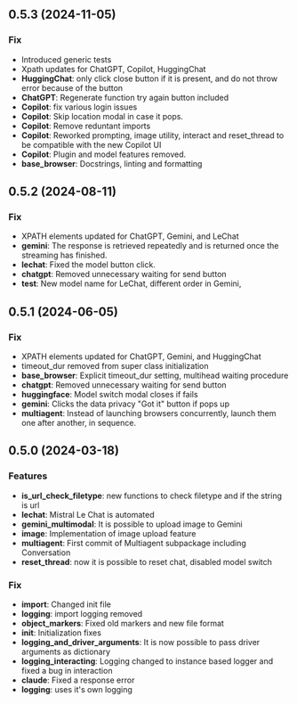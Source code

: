 ## 0.5.3 (2024-11-05)

### Fix

- Introduced generic tests
- Xpath updates for ChatGPT, Copilot, HuggingChat
- **HuggingChat**: only click close button if it is present, and do not throw error because of the button
- **ChatGPT**: Regenerate function try again button included
- **Copilot**: fix various login issues
- **Copilot**: Skip location modal in case it pops.
- **Copilot**: Remove reduntant imports
- **Copilot**: Reworked prompting, image utility, interact and reset_thread to be compatible with the new Copilot UI
- **Copilot**: Plugin and model features removed.
- **base_browser**: Docstrings, linting and formatting


## 0.5.2 (2024-08-11)

### Fix
- XPATH elements updated for ChatGPT, Gemini, and LeChat
- **gemini**: The response is retrieved repeatedly and is returned once the streaming has finished.
- **lechat**: Fixed the model button click.
- **chatgpt**: Removed unnecessary waiting for send button
- **test**: New model name for LeChat, different order in Gemini, 

## 0.5.1 (2024-06-05)

### Fix
- XPATH elements updated for ChatGPT, Gemini, and HuggingChat
- timeout_dur removed from super class initialization
- **base_browser**: Explicit timeout_dur setting, multihead waiting procedure
- **chatgpt**: Removed unnecessary waiting for send button
- **huggingface**: Model switch modal closes if fails
- **gemini**: Clicks the data privacy "Got it" button if pops up
- **multiagent**: Instead of launching browsers concurrently, launch them one after another, in sequence.

## 0.5.0 (2024-03-18)

### Features

- **is_url_check_filetype**: new functions to check filetype and if the string is url
- **lechat**: Mistral Le Chat is automated
- **gemini_multimodal**: It is possible to upload image to Gemini
- **image**: Implementation of image upload feature
- **multiagent**: First commit of Multiagent subpackage including Conversation
- **reset_thread**: now it is possible to reset chat, disabled model switch

### Fix

- **import**: Changed init file
- **logging**: import logging removed
- **object_markers**: Fixed old markers and new file format
- **init**: Initialization fixes
- **logging_and_driver_arguments**: It is now possible to pass driver arguments as dictionary
- **logging_interacting**: Logging changed to instance based logger and fixed a bug in interaction
- **claude**: Fixed a response error
- **logging**: uses it's own logging
